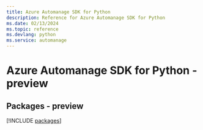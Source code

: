 ```yaml
---
title: Azure Automanage SDK for Python
description: Reference for Azure Automanage SDK for Python
ms.date: 02/13/2024
ms.topic: reference
ms.devlang: python
ms.service: automanage
---
```

# Azure Automanage SDK for Python - preview
## Packages - preview
[!INCLUDE [packages](automanage-index.md)]